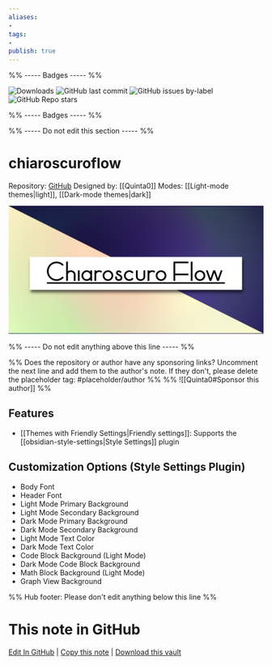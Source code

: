 ```yaml
---
aliases:
- 
tags: 
- 
publish: true
---
```


%% ----- Badges ----- %%

![Downloads](https://img.shields.io/badge/downloads-1960-573E7A?style=for-the-badge&logo=)
![GitHub last commit](https://img.shields.io/github/last-commit/Quinta0/chiaroscuroflow?color=573E7A&label=last%20update&logo=github&style=for-the-badge)
![GitHub issues by-label](https://img.shields.io/github/issues/Quinta0/chiaroscuroflow/help%20wanted?color=573E7A&logo=github&style=for-the-badge) 
![GitHub Repo stars](https://img.shields.io/github/stars/Quinta0/chiaroscuroflow?color=573E7A&logo=github&style=for-the-badge)

%% ----- Badges ----- %%

%% ----- Do not edit this section ----- %%

# chiaroscuroflow

Repository: [GitHub](https://github.com/Quinta0/chiaroscuroflow)
Designed by: [[Quinta0]]
Modes: [[Light-mode themes|light]], [[Dark-mode themes|dark]]



![screenshot](https://github.com/Quinta0/chiaroscuroflow/raw/HEAD/cover.png)

%% ----- Do not edit anything above this line ----- %% 

%% Does the repository or author have any sponsoring links? Uncomment the next line and add them to the author's note. If they don't, please delete the placeholder tag: #placeholder/author %%
%% ![[Quinta0#Sponsor this author]] %%


## Features

- [[Themes with Friendly Settings|Friendly settings]]: Supports the [[obsidian-style-settings|Style Settings]] plugin

## Customization Options (Style Settings Plugin) 
- Body Font
- Header Font
- Light Mode Primary Background
- Light Mode Secondary Background
- Dark Mode Primary Background
- Dark Mode Secondary Background
- Light Mode Text Color
- Dark Mode Text Color
- Code Block Background (Light Mode)
- Dark Mode Code Block Background
- Math Block Background (Light Mode)
- Graph View Background


%% Hub footer: Please don't edit anything below this line %%

# This note in GitHub

<span class="git-footer">[Edit In GitHub](https://github.dev/obsidian-community/obsidian-hub/blob/main/02%20-%20Community%20Expansions/02.05%20All%20Community%20Expansions/Themes/chiaroscuroflow.md "git-hub-edit-note") | [Copy this note](https://raw.githubusercontent.com/obsidian-community/obsidian-hub/main/02%20-%20Community%20Expansions/02.05%20All%20Community%20Expansions/Themes/chiaroscuroflow.md "git-hub-copy-note") | [Download this vault](https://github.com/obsidian-community/obsidian-hub/archive/refs/heads/main.zip "git-hub-download-vault") </span>
